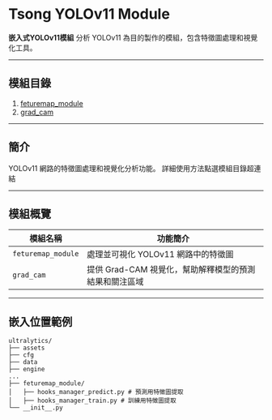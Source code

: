 # Tsong YOLOv11 Module

**嵌入式YOLOv11模組**
分析 YOLOv11 為目的製作的模組，包含特徵圖處理和視覺化工具。

---

## 模組目錄

1. [feturemap_module](feturemap_module/README.md)
2. [grad_cam](#grad_cam)

---

## 簡介

YOLOv11 網路的特徵圖處理和視覺化分析功能。
詳細使用方法點選模組目錄超連結

---

## 模組概覽


| 模組名稱           | 功能簡介                                               |
| ------------------ | ------------------------------------------------------ |
| `feturemap_module` | 處理並可視化 YOLOv11 網路中的特徵圖                    |
| `grad_cam`         | 提供 Grad-CAM 視覺化，幫助解釋模型的預測結果和關注區域 |

---

## 嵌入位置範例

```plaintext
ultralytics/
├── assets
├── cfg
├── data
├── engine
...
├── feturemap_module/
│   ├── hooks_manager_predict.py # 預測用特徵圖提取
│   ├── hooks_manager_train.py # 訓練用特徵圖提取
└── __init__.py
```
